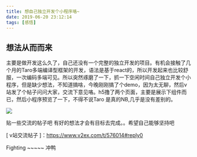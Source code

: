 ```yaml
---
title: 想自己独立开发个小程序咯~
date: 2019-06-20 23:12:14
tags: [感悟]
---
```


## 想法从而而来

主要是做开发这么久了，自己还没有一个完整的独立开发的项目。有机会接触了几个月的Taro多端编译型框架的开发，语法是基于react的，所以开发起来也比较舒服，一次编码多端可见。所以突然琢磨了一下，抓一下空闲时间自己独立开发个小程序，但是缺少想法，不知道搞啥，今晚刚刚搞了个demo，因为太无聊，然后v站发了个帖子问问大家，交流下意见咯。h5撸了两个页面，主要是展示下组件而已，然后小程序预览了一下，不得不说Taro 是真的NB,几乎是没有差别的。

![](http://img.binzhizhu.top/imgs/2019/06/8c2dd7e1d22b3078.jpeg)



贴一些交流的帖子吧 有好的想法才会有目标去完成。。希望自己能够坚持吧 

[ v站交流帖子 ]：<https://www.v2ex.com/t/576014#reply0>

Fighting ~~~~~ 冲鸭



